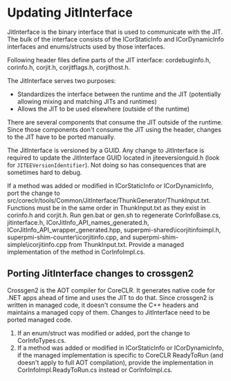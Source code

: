 # Updating JitInterface

JitInterface is the binary interface that is used to communicate with the JIT. The bulk of the interface consists of the ICorStaticInfo and ICorDynamicInfo interfaces and enums/structs used by those interfaces.

Following header files define parts of the JIT interface: cordebuginfo.h, corinfo.h, corjit.h, corjitflags.h, corjithost.h.

The JitInterface serves two purposes:
* Standardizes the interface between the runtime and the JIT (potentially allowing mixing and matching JITs and runtimes)
* Allows the JIT to be used elsewhere (outside of the runtime)

There are several components that consume the JIT outside of the runtime. Since those components don't consume the JIT using the header, changes to the JIT have to be ported manually.

The JitInterface is versioned by a GUID. Any change to JitInterface is required to update the JitInterface GUID located in jiteeversionguid.h (look for `JITEEVersionIdentifier`). Not doing so has consequences that are sometimes hard to debug.

If a method was added or modified in ICorStaticInfo or ICorDynamicInfo, port the change to src/coreclr/tools/Common/JitInterface/ThunkGenerator/ThunkInput.txt. Functions must be in the same order in ThunkInput.txt as they exist in corinfo.h and corjit.h. Run gen.bat or gen.sh to regenerate CorInfoBase.cs, jitinterface.h, ICorJitInfo_API_names_generated.h, ICorJitInfo_API_wrapper_generated.hpp, superpmi-shared\icorjitinfoimpl.h, superpmi-shim-counter\icorjitinfo.cpp, and superpmi-shim-simple\icorjitinfo.cpp from ThunkInput.txt. Provide a managed implementation of the method in CorInfoImpl.cs.

## Porting JitInterface changes to crossgen2

Crossgen2 is the AOT compiler for CoreCLR. It generates native code for .NET apps ahead of time and uses the JIT to do that. Since crossgen2 is written in managed code, it doesn't consume the C++ headers and maintains a managed copy of them. Changes to JitInterface need to be ported managed code.

1. If an enum/struct was modified or added, port the change to CorInfoTypes.cs.
2. If a method was added or modified in ICorStaticInfo or ICorDynamicInfo, if the managed implementation is specific to CoreCLR ReadyToRun (and doesn't apply to full AOT compilation), provide the implementation in CorInfoImpl.ReadyToRun.cs instead or CorInfoImpl.cs.

